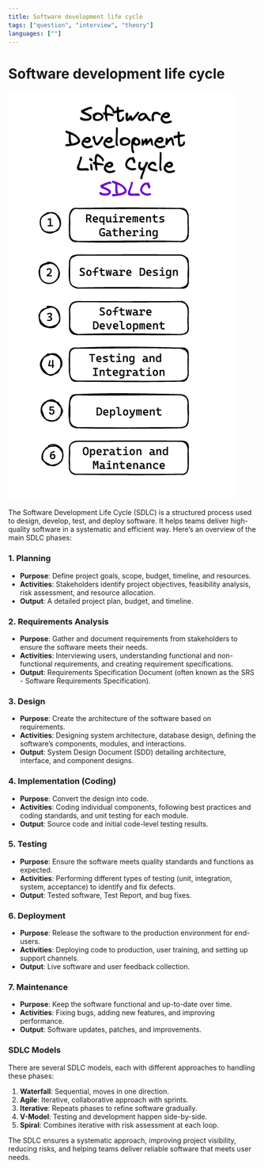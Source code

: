 ```yaml
---
title: Software development life cycle
tags: ["question", "interview", "theory"]
languages: [""]
---
```


# Software development life cycle

![Software development life cycle](https://raw.githubusercontent.com/AndersDeath/holy-theory/main/images/08-sdlc.png)

The Software Development Life Cycle (SDLC) is a structured process used to design, develop, test, and deploy software. It helps teams deliver high-quality software in a systematic and efficient way. Here’s an overview of the main SDLC phases:

### 1. **Planning**
   - **Purpose**: Define project goals, scope, budget, timeline, and resources.
   - **Activities**: Stakeholders identify project objectives, feasibility analysis, risk assessment, and resource allocation.
   - **Output**: A detailed project plan, budget, and timeline.

### 2. **Requirements Analysis**
   - **Purpose**: Gather and document requirements from stakeholders to ensure the software meets their needs.
   - **Activities**: Interviewing users, understanding functional and non-functional requirements, and creating requirement specifications.
   - **Output**: Requirements Specification Document (often known as the SRS - Software Requirements Specification).

### 3. **Design**
   - **Purpose**: Create the architecture of the software based on requirements.
   - **Activities**: Designing system architecture, database design, defining the software’s components, modules, and interactions.
   - **Output**: System Design Document (SDD) detailing architecture, interface, and component designs.

### 4. **Implementation (Coding)**
   - **Purpose**: Convert the design into code.
   - **Activities**: Coding individual components, following best practices and coding standards, and unit testing for each module.
   - **Output**: Source code and initial code-level testing results.

### 5. **Testing**
   - **Purpose**: Ensure the software meets quality standards and functions as expected.
   - **Activities**: Performing different types of testing (unit, integration, system, acceptance) to identify and fix defects.
   - **Output**: Tested software, Test Report, and bug fixes.

### 6. **Deployment**
   - **Purpose**: Release the software to the production environment for end-users.
   - **Activities**: Deploying code to production, user training, and setting up support channels.
   - **Output**: Live software and user feedback collection.

### 7. **Maintenance**
   - **Purpose**: Keep the software functional and up-to-date over time.
   - **Activities**: Fixing bugs, adding new features, and improving performance.
   - **Output**: Software updates, patches, and improvements.

### SDLC Models
There are several SDLC models, each with different approaches to handling these phases:

1. **Waterfall**: Sequential, moves in one direction.
2. **Agile**: Iterative, collaborative approach with sprints.
3. **Iterative**: Repeats phases to refine software gradually.
4. **V-Model**: Testing and development happen side-by-side.
5. **Spiral**: Combines iterative with risk assessment at each loop.

The SDLC ensures a systematic approach, improving project visibility, reducing risks, and helping teams deliver reliable software that meets user needs.